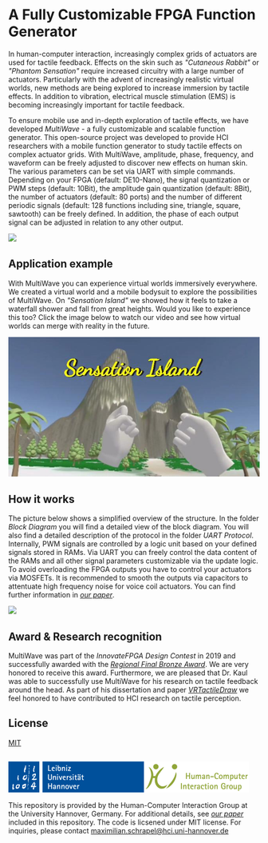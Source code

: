 
# A Fully Customizable FPGA Function Generator

In human-computer interaction, increasingly complex grids of actuators are used for tactile feedback. 
Effects on the skin such as *"Cutaneous Rabbit"* or *"Phantom Sensation"* require increased circuitry with a large number of actuators. 
Particularly with the advent of increasingly realistic virtual worlds, new methods are being explored to increase immersion by tactile effects. 
In addition to vibration, electrical muscle stimulation (EMS) is becoming increasingly important for tactile feedback.

To ensure mobile use and in-depth exploration of tactile effects, we have developed *MultiWave* - a fully customizable and scalable function generator. This open-source project was developed to provide HCI researchers with a mobile function generator to study tactile effects on complex actuator grids.  With MultiWave, amplitude, phase, frequency, and waveform can be freely adjusted to discover new effects on human skin. The various parameters can be set via UART with simple commands. Depending on your FPGA (default: DE10-Nano), the signal quantization or PWM steps (default: 10Bit), the amplitude gain quantization (default: 8Bit), the number of actuators (default: 80 ports) and the number of different periodic signals (default: 128 functions including sine, triangle, square, sawtooth) can be freely defined. In addition, the phase of each output signal can be adjusted in relation to any other output.

<img src = “/Images/Board_view.png”>

## Application example

With MultiWave you can experience virtual worlds immersively everywhere. 
We created a virtual world and a mobile bodysuit to explore the possibilities of MultiWave. 
On *"Sensation Island"* we showed how it feels to take a waterfall shower and fall from great heights. 
Would you like to experience this too? Click the image below to watch our video and see how virtual worlds can merge with reality in the future.

[<img src="Images/MultiWaveVR.jpg">](https://www.youtube.com/watch?v=o4MZdf-5J6U "Video:  MultiWave: A Mobile Function Generator for Haptic Feedback in VR")

## How it works

The picture below shows a simplified overview of the structure. 
In the folder *Block Diagram* you will find a detailed view of the block diagram. 
You will also find a detailed description of the protocol in the folder *UART Protocol*.  
Internally, PWM signals are controlled by a logic unit based on your defined signals stored in RAMs. 
Via UART you can freely control the data content of the RAMs and all other signal parameters customizable via the update logic.  
To avoid overloading the FPGA outputs you have to control your actuators via MOSFETs. 
It is recommended to smooth the outputs via capacitors to attentuate high frequency noise for voice coil actuators. 
You can find further information in [*our paper*](MultiWave.pdf).

<img src = “/Images/BSB_wave.png”>


## Award & Research recognition

MultiWave was part of the _InnovateFPGA Design Contest_ in 2019 and successfully awarded with the [*Regional Final Bronze Award*](https://www.hci.uni-hannover.de/de/institut/news-und-events/news/aktuelles-detailansicht/news/regional-final-bronze-award-at-innovatefpga-2019). 
We are very honored to receive this award. Furthermore, we are pleased that Dr. Kaul was able to successfully use MultiWave for his research on tactile feedback around the head. 
As part of his dissertation and paper [*VRTactileDraw*](https://link.springer.com/chapter/10.1007/978-3-030-85607-6_15) we feel honored to have contributed to HCI research on tactile perception.


## License
[MIT](https://choosealicense.com/licenses/mit/)

##
![HCI Group](/Images/Institute.png)

This repository is provided by the Human-Computer Interaction Group at the University Hannover, Germany. For additional details, see [*our paper*](MultiWave.pdf) included in this repository. 
The code is licsened under MIT license. For inquiries, please contact maximilian.schrapel@hci.uni-hannover.de

